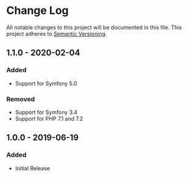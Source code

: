 # Change Log
All notable changes to this project will be documented in this file.
This project adheres to [Semantic Versioning](http://semver.org/).

## 1.1.0 - 2020-02-04
### Added
- Support for Symfony 5.0

### Removed
- Support for Symfony 3.4
- Support for PHP 7.1 and 7.2

## 1.0.0 - 2019-06-19
### Added
- Initial Release
